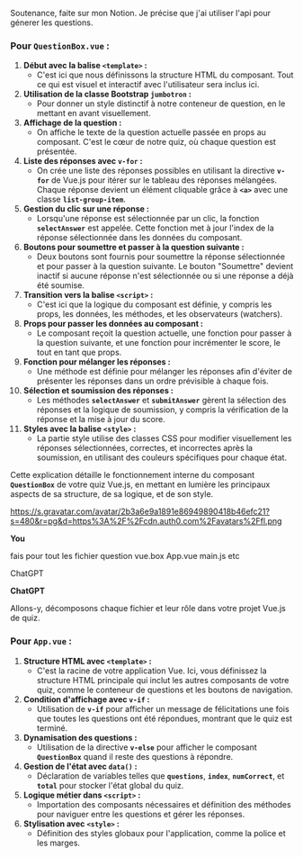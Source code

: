 
Soutenance, faite sur mon Notion. Je précise que j'ai utiliser l'api pour génerer les questions. 


### **Pour `QuestionBox.vue` :**

1. **Début avec la balise `<template>` :**
    - C'est ici que nous définissons la structure HTML du composant. Tout ce qui est visuel et interactif avec l'utilisateur sera inclus ici.
2. **Utilisation de la classe Bootstrap `jumbotron` :**
    - Pour donner un style distinctif à notre conteneur de question, en le mettant en avant visuellement.
3. **Affichage de la question :**
    - On affiche le texte de la question actuelle passée en props au composant. C'est le cœur de notre quiz, où chaque question est présentée.
4. **Liste des réponses avec `v-for` :**
    - On crée une liste des réponses possibles en utilisant la directive **`v-for`** de Vue.js pour itérer sur le tableau des réponses mélangées. Chaque réponse devient un élément cliquable grâce à **`<a>`** avec une classe **`list-group-item`**.
5. **Gestion du clic sur une réponse :**
    - Lorsqu'une réponse est sélectionnée par un clic, la fonction **`selectAnswer`** est appelée. Cette fonction met à jour l'index de la réponse sélectionnée dans les données du composant.
6. **Boutons pour soumettre et passer à la question suivante :**
    - Deux boutons sont fournis pour soumettre la réponse sélectionnée et pour passer à la question suivante. Le bouton "Soumettre" devient inactif si aucune réponse n'est sélectionnée ou si une réponse a déjà été soumise.
7. **Transition vers la balise `<script>` :**
    - C'est ici que la logique du composant est définie, y compris les props, les données, les méthodes, et les observateurs (watchers).
8. **Props pour passer les données au composant :**
    - Le composant reçoit la question actuelle, une fonction pour passer à la question suivante, et une fonction pour incrémenter le score, le tout en tant que props.
9. **Fonction pour mélanger les réponses :**
    - Une méthode est définie pour mélanger les réponses afin d'éviter de présenter les réponses dans un ordre prévisible à chaque fois.
10. **Sélection et soumission des réponses :**
    - Les méthodes **`selectAnswer`** et **`submitAnswer`** gèrent la sélection des réponses et la logique de soumission, y compris la vérification de la réponse et la mise à jour du score.
11. **Styles avec la balise `<style>` :**
    - La partie style utilise des classes CSS pour modifier visuellement les réponses sélectionnées, correctes, et incorrectes après la soumission, en utilisant des couleurs spécifiques pour chaque état.

Cette explication détaille le fonctionnement interne du composant **`QuestionBox`** de votre quiz Vue.js, en mettant en lumière les principaux aspects de sa structure, de sa logique, et de son style.

https://s.gravatar.com/avatar/2b3a6e9a1891e86949890418b46efc21?s=480&r=pg&d=https%3A%2F%2Fcdn.auth0.com%2Favatars%2Ffl.png

**You**

fais pour tout les fichier question vue.box App.vue main.js etc

ChatGPT

**ChatGPT**

Allons-y, décomposons chaque fichier et leur rôle dans votre projet Vue.js de quiz.

### **Pour `App.vue` :**

1. **Structure HTML avec `<template>` :**
    - C'est la racine de votre application Vue. Ici, vous définissez la structure HTML principale qui inclut les autres composants de votre quiz, comme le conteneur de questions et les boutons de navigation.
2. **Condition d'affichage avec `v-if` :**
    - Utilisation de **`v-if`** pour afficher un message de félicitations une fois que toutes les questions ont été répondues, montrant que le quiz est terminé.
3. **Dynamisation des questions :**
    - Utilisation de la directive **`v-else`** pour afficher le composant **`QuestionBox`** quand il reste des questions à répondre.
4. **Gestion de l'état avec `data()` :**
    - Déclaration de variables telles que **`questions`**, **`index`**, **`numCorrect`**, et **`total`** pour stocker l'état global du quiz.
5. **Logique métier dans `<script>` :**
    - Importation des composants nécessaires et définition des méthodes pour naviguer entre les questions et gérer les réponses.
6. **Stylisation avec `<style>` :**
    - Définition des styles globaux pour l'application, comme la police et les marges.
